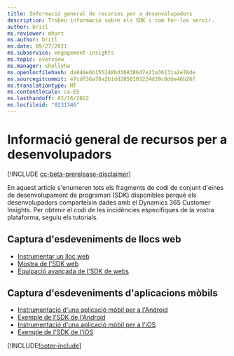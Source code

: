 ```yaml
---
title: Informació general de recursos per a desenvolupadors
description: Trobeu informació sobre els SDK i com fer-los servir.
author: britl
ms.reviewer: mhart
ms.author: britl
ms.date: 09/27/2021
ms.subservice: engagement-insights
ms.topic: overview
ms.manager: shellyha
ms.openlocfilehash: da848e6b155248bd308386d7e23a36131a2e78de
ms.sourcegitcommit: e7cdf36a78a2b1dd2850183224d39c8dde46b26f
ms.translationtype: MT
ms.contentlocale: ca-ES
ms.lasthandoff: 02/16/2022
ms.locfileid: "8231346"
---
```

# <a name="developer-resources-overview"></a>Informació general de recursos per a desenvolupadors

[!INCLUDE [cc-beta-prerelease-disclaimer](includes/cc-beta-prerelease-disclaimer.md)]

En aquest article s'enumeren tots els fragments de codi de conjunt d'eines de desenvolupament de programari (SDK) disponibles perquè els desenvolupadors comparteixin dades amb el Dynamics 365 Customer Insights. Per obtenir el codi de les incidències específiques de la vostra plataforma, seguiu els tutorials.

## <a name="capture-events-from-websites"></a>Captura d'esdeveniments de llocs web

- [Instrumentar un lloc web](instrument-website.md)
- [Mostra de l'SDK web](websdk-sample.md)
- [Equipació avançada de l'SDK de webs](advanced-SDK-implementation.md)

## <a name="capture-events-from-mobile-apps"></a>Captura d'esdeveniments d'aplicacions mòbils

- [Instrumentació d'una aplicació mòbil per a l'Android](get-started-android.md)
- [Exemple de l'SDK de l'Android](androidsdk-sample.md)
- [Instrumentació d'una aplicació mòbil per a l'iOS](get-started-ios.md)
- [Exemple de l'SDK de l'iOS](iossdk-sample.md)

[!INCLUDE[footer-include](../includes/footer-banner.md)]
